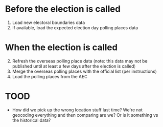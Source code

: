 # Before the election is called

1. Load new electoral boundaries data
2. If available, load the expected election day polling places data

# When the election is called

2. Refresh the overseas polling place data (note: this data may not be published until at least a few days after the election is called)
3. Merge the overseas polling places with the official list (per instructions)
4. Load the polling places from the AEC

# TOOD

- How did we pick up the wrong location stuff last time? We're not geocoding everything and then comparing are we? Or is it something vs the historical data?

